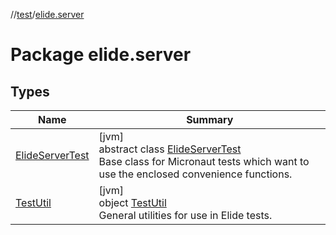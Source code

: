 //[test](../../index.md)/[elide.server](index.md)

# Package elide.server

## Types

| Name | Summary |
|---|---|
| [ElideServerTest](-elide-server-test/index.md) | [jvm]<br>abstract class [ElideServerTest](-elide-server-test/index.md)<br>Base class for Micronaut tests which want to use the enclosed convenience functions. |
| [TestUtil](-test-util/index.md) | [jvm]<br>object [TestUtil](-test-util/index.md)<br>General utilities for use in Elide tests. |
